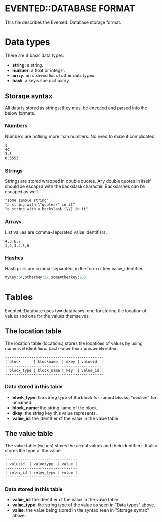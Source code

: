 # EVENTED::DATABASE FORMAT

This file describes the Evented::Database storage format.

# Data types

There are 4 basic data types:

* __string__: a string.
* __number__:  a float or integer.
* __array__: an ordered list of other data types.
* __hash__: a key:value dictionary.

## Storage syntax

All data is stored as strings; they must be encoded and parsed into the below formats.

### Numbers

Numbers are nothing more than numbers. No need to make it complicated.

```
1
46
3.5
0.5553
```

### Strings

Strings are stored wrapped in double quotes. Any double quotes in itself should be
escaped with the backslash character. Backslashes can be escaped as well.

```
"some simple string"
"a string with \"quotes\" in it"
"a string with a backslash (\\) in it"
```

### Arrays

List values are comma-separated value identifiers.

```
4,5,6,7
1,2,3,4,5,6
```

### Hashes

Hash pairs are comma-separated, in the form of key:value_identifier.

```perl
myKey:34,otherKey:37,someOtherkey:983
```

# Tables

Evented::Database uses two databases: one for storing the location of values and one for
the values themselves.

## The location table

The location table (locations) stores the locations of values by using numerical
identifiers. Each value has a unique identifier. 

```
---------------------------------------------
| block      | blockname  | dkey | valueid  |
--------------------------------------------
| block_type | block_name | key  | value_id |
---------------------------------------------
```

### Data stored in this table

* __block_type__: the string type of the block for named blocks; "section" for unnamed.
* __block_name__: the string name of the block.
* __dkey__: the string key this value represents.
* __value_id__: the identifier of the value in the value table.

## The value table

The value table (values) stores the actual values and their identifiers. It also stores
the type of the value.

```
---------------------------------
| valueid  | valuetype  | value |
---------------------------------
| value_id | value_type | value |
---------------------------------
```

### Data stored in this table

* __value_id__: the identifier of the value in the value table.
* __value_type__: the string type of the value as seen in "Data types" above.
* __value__: the value being stored in the syntax seen in "Storage syntax" above.

